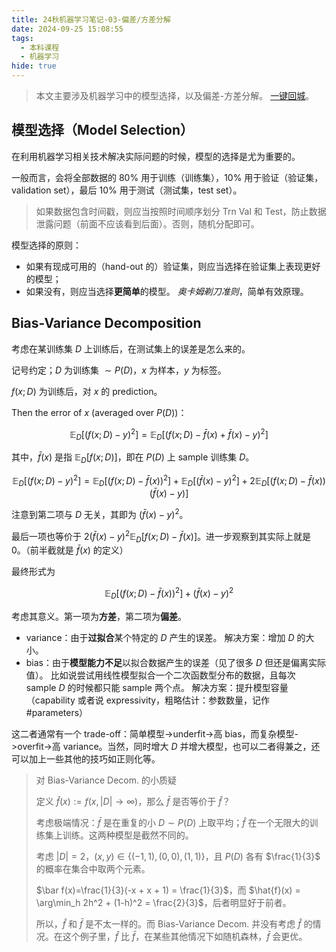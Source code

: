 ```yaml
---
title: 24秋机器学习笔记-03-偏差/方差分解
date: 2024-09-25 15:08:55
tags:
  - 本科课程
  - 机器学习
hide: true
---
```


> 本文主要涉及机器学习中的模型选择，以及偏差-方差分解。
> [一键回城](/note-ml2024fall/)。

## 模型选择（Model Selection）

在利用机器学习相关技术解决实际问题的时候，模型的选择是尤为重要的。

一般而言，会将全部数据的 $80\%$ 用于训练（训练集），$10\%$ 用于验证（验证集，validation set），最后 $10\%$ 用于测试（测试集，test set）。

> 如果数据包含时间戳，则应当按照时间顺序划分 Trn Val 和 Test，防止数据泄露问题（前面不应该看到后面）。否则，随机分配即可。

模型选择的原则：

- 如果有现成可用的（hand-out 的）验证集，则应当选择在验证集上表现更好的模型；
- 如果没有，则应当选择**更简单**的模型。
  *奥卡姆剃刀准则*，简单有效原理。


## Bias-Variance Decomposition

考虑在某训练集 $D$ 上训练后，在测试集上的误差是怎么来的。

记号约定；$D$ 为训练集 $\sim P(D)$，$x$ 为样本，$y$ 为标签。

$f(x;D)$ 为训练后，对 $x$ 的 prediction。

Then the error of $x$ (averaged over $P(D)$)：

$$
\mathbb{E}_D[(f(x;D) - y)^2] = \mathbb{E}_D\left[ \left( f(x;D) - \bar{f}(x) + \bar{f}(x) - y \right) ^{2} \right] 
$$

其中，$\bar f(x)$ 是指 $\mathbb{E}_D[f(x;D)]$，即在 $P(D)$ 上 sample 训练集 $D$。

$$
\mathbb{E}_D[(f(x;D) - y)^{2}] = \mathbb{E}_D[(f(x;D) - \bar f(x))^{2}] + \mathbb{E}_D[(\bar f(x) - y)^2] + 2\mathbb{E}_D[(f(x;D) - \bar f(x))(\bar f(x) - y)]
$$

注意到第二项与 $D$ 无关，其即为 $(\bar f(x) - y)^2$。

最后一项也等价于 $2(\bar f(x) - y)^2 \mathbb{E}_D[f(x;D) - \bar f(x)]$。进一步观察到其实际上就是 $0$。（前半截就是 $\bar f(x)$ 的定义）

最终形式为

$$
\mathbb{E}_D[(f(x;D) - \bar f(x))^{2}] + (\bar f(x) - y)^2
$$

考虑其意义。第一项为**方差**，第二项为**偏差**。

- variance：由于**过拟合**某个特定的 $D$ 产生的误差。
  解决方案：增加 $D$ 的大小。
- bias：由于**模型能力不足**以拟合数据产生的误差（见了很多 $D$ 但还是偏离实际值）。
  比如说尝试用线性模型拟合一个二次函数型分布的数据，且每次 sample $D$ 的时候都只能 sample 两个点。
  解决方案：提升模型容量（capability 或者说 expressivity，粗略估计：参数数量，记作 \#parameters）

这二者通常有一个 trade-off：简单模型->underfit->高 bias，而复杂模型->overfit->高 variance。当然，同时增大 $D$ 并增大模型，也可以二者得兼之，还可以加上一些其他的技巧如正则化等。

> 对 Bias-Variance Decom. 的小质疑
> 
> 定义 $\hat{f}(x):= f(x,|D|\to \infty)$，那么 $\bar f$ 是否等价于 $\hat{f}$？
> 
> 考虑极端情况：$\bar f$ 是在重复的小 $D \sim P(D)$  上取平均；$\hat{f}$ 在一个无限大的训练集上训练。这两种模型是截然不同的。
>
> 考虑 $|D| = 2$，$(x,y)\in \{(-1,1),(0,0),(1,1)\}$，且 $P(D)$ 各有 $\frac{1}{3}$ 的概率在集合中取两个元素。
>
> $\bar f(x)=\frac{1}{3}(-x + x + 1) = \frac{1}{3}$，而 $\hat{f}(x) = \arg\min_h 2h^2 + (1-h)^2 = \frac{2}{3}$，后者明显好于前者。
> 
> 所以，$\hat{f}$ 和 $\bar{f}$ 是不太一样的。而 Bias-Variance Decom. 并没有考虑 $\hat{f}$ 的情况。在这个例子里，$\hat{f}$ 比 $\bar{f}$，在某些其他情况下如随机森林，$\bar{f}$ 会更优。